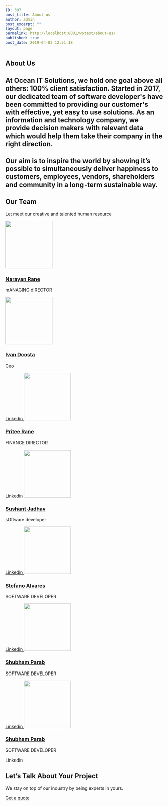 ```yaml
---
ID: 307
post_title: About us
author: admin
post_excerpt: ""
layout: page
permalink: http://localhost:8001/wptest/about-us/
published: true
post_date: 2019-04-03 12:51:18
---
```

<h2>About Us</h2>		
			<h2>At Ocean IT Solutions, we hold one goal above all others: 100% client satisfaction. Started in 2017, our dedicated team of software developer's have been committed to providing our customer's with effective, yet easy to use solutions. As an information and technology company, we provide decision makers with relevant data which would help them take their company in the right direction.</h2>		
			<h2>Our aim is to inspire the world by showing it’s possible to simultaneously deliver happiness to customers, employees, vendors, shareholders and community in a long-term sustainable way.</h2>		
			<h2>Our Team</h2>		
			<p>Let meet our creative and talented human resource</p>		
										<img width="150" height="150" src="http://localhost:8001/wptest/wp-content/uploads/2020/02/circle-cropped-150x150.png" alt="" srcset="http://localhost:8001/wptest/wp-content/uploads/2020/02/circle-cropped-150x150.png 150w, http://localhost:8001/wptest/wp-content/uploads/2020/02/circle-cropped.png 200w" sizes="(max-width: 150px) 100vw, 150px" />											
			<h3><a href="#">Narayan Rane</a></h3>		
			<p>mANAGING dIRECTOR</p>		
										<img width="150" height="150" src="http://localhost:8001/wptest/wp-content/uploads/2020/02/circle-cropped-1-150x150.png" alt="" srcset="http://localhost:8001/wptest/wp-content/uploads/2020/02/circle-cropped-1-150x150.png 150w, http://localhost:8001/wptest/wp-content/uploads/2020/02/circle-cropped-1.png 200w" sizes="(max-width: 150px) 100vw, 150px" />											
			<h3><a href="#">Ivan Dcosta</a></h3>		
			<p>Ceo </p>		
							<a href="https://www.linkedin.com/in/ivan-dcosta-687981b3/" target="_blank" rel="noopener noreferrer">
					Linkedin
									</a>
										<img width="150" height="150" src="http://localhost:8001/wptest/wp-content/uploads/2019/04/mem-1-150x150.png" alt="" srcset="http://localhost:8001/wptest/wp-content/uploads/2019/04/mem-1-150x150.png 150w, http://localhost:8001/wptest/wp-content/uploads/2019/04/mem-1.png 200w" sizes="(max-width: 150px) 100vw, 150px" />											
			<h3><a href="#">Pritee Rane</a></h3>		
			<p>FINANCE DIRECTOR</p>		
							<a href="https://www.linkedin.com/in/ca-pritee-rane-35041b12b/" target="_blank" rel="noopener noreferrer">
					Linkedin
									</a>
										<img width="150" height="150" src="http://localhost:8001/wptest/wp-content/uploads/2020/02/circle-cropped-2-150x150.png" alt="" srcset="http://localhost:8001/wptest/wp-content/uploads/2020/02/circle-cropped-2-150x150.png 150w, http://localhost:8001/wptest/wp-content/uploads/2020/02/circle-cropped-2.png 200w" sizes="(max-width: 150px) 100vw, 150px" />											
			<h3><a href="#">Sushant Jadhav</a></h3>		
			<p>sOftware developer</p>		
							<a href="https://www.linkedin.com/in/sushant-jadhav-b406137b/" target="_blank" rel="noopener noreferrer">
					Linkedin
									</a>
										<img width="150" height="150" src="http://localhost:8001/wptest/wp-content/uploads/2020/02/imgonline-com-ua-shape-7WtsCahmTFXwvEa8-150x150.png" alt="" srcset="http://localhost:8001/wptest/wp-content/uploads/2020/02/imgonline-com-ua-shape-7WtsCahmTFXwvEa8-150x150.png 150w, http://localhost:8001/wptest/wp-content/uploads/2020/02/imgonline-com-ua-shape-7WtsCahmTFXwvEa8.png 200w" sizes="(max-width: 150px) 100vw, 150px" />											
			<h3><a href="#">Stefano Alvares</a></h3>		
			<p>SOFTWARE DEVELOPER</p>		
							<a href="https://www.linkedin.com/in/stefanoalvares/" target="_blank" rel="noopener noreferrer">
					Linkedin
									</a>
										<img width="150" height="150" src="http://localhost:8001/wptest/wp-content/uploads/2020/02/circle-cropped-2-150x150.png" alt="" srcset="http://localhost:8001/wptest/wp-content/uploads/2020/02/circle-cropped-2-150x150.png 150w, http://localhost:8001/wptest/wp-content/uploads/2020/02/circle-cropped-2.png 200w" sizes="(max-width: 150px) 100vw, 150px" />											
			<h3><a href="#">Shubham Parab</a></h3>		
			<p>SOFTWARE DEVELOPER</p>		
							<a href="https://www.linkedin.com/in/shubham-parab/" target="_blank" rel="noopener noreferrer">
					Linkedin
									</a>
										<img width="150" height="150" src="http://localhost:8001/wptest/wp-content/uploads/2020/02/circle-cropped-2-150x150.png" alt="" srcset="http://localhost:8001/wptest/wp-content/uploads/2020/02/circle-cropped-2-150x150.png 150w, http://localhost:8001/wptest/wp-content/uploads/2020/02/circle-cropped-2.png 200w" sizes="(max-width: 150px) 100vw, 150px" />											
			<h3><a href="#">Shubham Parab</a></h3>		
			<p>SOFTWARE DEVELOPER</p>		
							<a target="_blank" rel="noopener noreferrer">
					Linkedin
									</a>
			<h2>Let’s Talk About Your Project</h2>		
			<p>We stay on top of our industry by being experts in yours.</p>		
			<a href="http://localhost:8001/wptest/contact-us/" role="button">
						Get a quote
					</a>